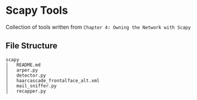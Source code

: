 # Scapy Tools

Collection of tools written from `Chapter 4: Owning the Network with Scapy`

## File Structure

```
scapy
│   README.md
│   arper.py
│   detector.py
│   haarcascade_frontalface_alt.xml 
│   mail_sniffer.py
│   recapper.py  
```
